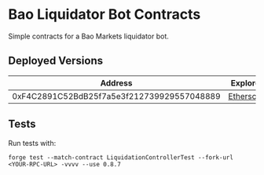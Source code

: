 # Bao Liquidator Bot Contracts

Simple contracts for a Bao Markets liquidator bot.

## Deployed Versions

| Address                                    | Explorer                                                                             |
|--------------------------------------------|--------------------------------------------------------------------------------------|
| 0xF4C2891C52BdB25f7a5e3f212739929557048889 | [Etherscan](https://etherscan.io/address/0xF4C2891C52BdB25f7a5e3f212739929557048889) |


## Tests

Run tests with:

`forge test --match-contract LiquidationControllerTest --fork-url <YOUR-RPC-URL> -vvvv --use 0.8.7`